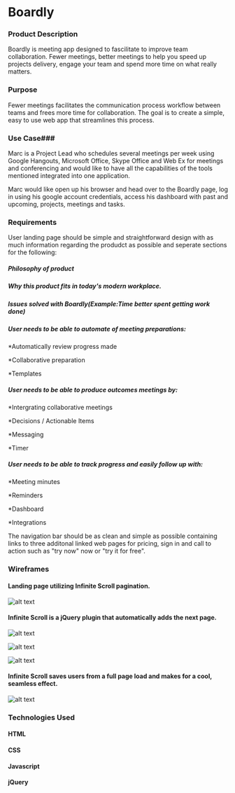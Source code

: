 # Boardly

### Product Description
Boardly is meeting app designed to fascilitate to improve team collaboration. 
Fewer meetings, better meetings to help you speed up projects delivery, engage your team and spend more time on what really matters.


### Purpose
Fewer meetings facilitates the communication process workflow between teams and frees more time for collaboration. The goal is to create a simple, easy to use web app that streamlines this process.

### Use Case###
Marc is a Project Lead who schedules several meetings per week using Google Hangouts, Microsoft Office, Skype Office and Web Ex for meetings and conferencing and would like to have all the capabilities  of the tools mentioned integrated into one application.

Marc would like open up his browser and head over to the Boardly page, log in using his google account credentials, access his dashboard with past and upcoming, projects, meetings and tasks.

### Requirements
User landing page should be simple and straightforward design with as much information regarding the produdct as possible and seperate sections for the following:  

##### Philosophy of product

##### Why this product fits in today's modern workplace.

##### Issues solved with Boardly(Example:Time better spent getting work done)

##### User needs to be able to automate of meeting preparations:
*Automatically review progress made

*Collaborative preparation

*Templates

##### User needs to be able to produce outcomes  meetings by:

*Intergrating collaborative meetings

*Decisions / Actionable Items

*Messaging

*Timer


##### User needs to be able to track progress and easily follow up with:

*Meeting minutes

*Reminders

*Dashboard

*Integrations

The navigation bar should be as clean and simple as possible containing links to three additonal linked web pages for pricing, sign in and call to action such as "try now" now or "try it for free".


### Wireframes

#### Landing page utilizing Infinite Scroll pagination.

![alt text](https://i.imgur.com/sn6eTnl.png)


#### Infinite Scroll is a jQuery plugin that automatically adds the next page.



![alt text](https://i.imgur.com/hFMBIzv.png)





![alt text](https://i.imgur.com/7kGPtQW.png)





![alt text](https://i.imgur.com/ebcfzhe.png)

#### Infinite Scroll saves users from a full page load and makes for a cool, seamless effect.



![alt text](https://i.imgur.com/NL5smxx.png)

### Technologies Used 
#### HTML
#### CSS
#### Javascript
#### jQuery